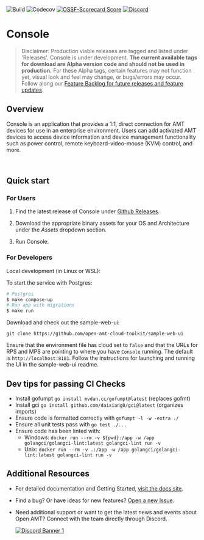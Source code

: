 ![Build](https://img.shields.io/github/actions/workflow/status/device-management-toolkit/console/ci.yml?style=for-the-badge&label=Build&logo=github)
![Codecov](https://img.shields.io/codecov/c/github/device-management-toolkit/console?style=for-the-badge&logo=codecov)
[![OSSF-Scorecard Score](https://img.shields.io/ossf-scorecard/github.com/device-management-toolkit/console?style=for-the-badge&label=OSSF%20Score)](https://api.securityscorecards.dev/projects/github.com/device-management-toolkit/console)
[![Discord](https://img.shields.io/discord/1063200098680582154?style=for-the-badge&label=Discord&logo=discord&logoColor=white&labelColor=%235865F2&link=https%3A%2F%2Fdiscord.gg%2FDKHeUNEWVH)](https://discord.gg/DKHeUNEWVH)
# Console


> Disclaimer: Production viable releases are tagged and listed under 'Releases'. Console is under development. **The current available tags for download are Alpha version code and should not be used in production.** For these Alpha tags, certain features may not function yet, visual look and feel may change, or bugs/errors may occur. Follow along our [Feature Backlog for future releases and feature updates](https://github.com/orgs/open-amt-cloud-toolkit/projects/10).

## Overview

Console is an application that provides a 1:1, direct connection for AMT devices for use in an enterprise environment. Users can add activated AMT devices to access device information and device management functionality such as power control, remote keyboard-video-mouse (KVM) control, and more.

<!-- **For detailed documentation** about Getting Started or other features of the Open AMT Cloud Toolkit, see the [docs](https://open-amt-cloud-toolkit.github.io/docs). -->

<br>

## Quick start 

### For Users

1. Find the latest release of Console under [Github Releases](https://github.com/device-management-toolkit/console/releases/latest).

2. Download the appropriate binary assets for your OS and Architecture under the *Assets* dropdown section.

3. Run Console.

### For Developers

Local development (in Linux or WSL):

To start the service with Postgres: 

```sh
# Postgres
$ make compose-up
# Run app with migrations
$ make run
```

Download and check out the sample-web-ui:
```
git clone https://github.com/open-amt-cloud-toolkit/sample-web-ui
```

Ensure that the environment file has cloud set to `false` and that the URLs for RPS and MPS are pointing to where you have `Console` running. The default is `http://localhost:8181`. Follow the instructions for launching and running the UI in the sample-web-ui readme.




## Dev tips for passing CI Checks

- Install gofumpt `go install mvdan.cc/gofumpt@latest` (replaces gofmt)
- Install gci `go install github.com/daixiang0/gci@latest` (organizes imports)
- Ensure code is formatted correctly with `gofumpt -l -w -extra ./`
- Ensure all unit tests pass with `go test ./...`
- Ensure code has been linted with:
  - Windows: `docker run --rm -v ${pwd}:/app -w /app golangci/golangci-lint:latest golangci-lint run -v`
  - Unix: `docker run --rm -v .:/app -w /app golangci/golangci-lint:latest golangci-lint run -v`


## Additional Resources

- For detailed documentation and Getting Started, [visit the docs site](https://open-amt-cloud-toolkit.github.io/docs).

<!-- - Looking to contribute? [Find more information here about contribution guidelines and practices](.\CONTRIBUTING.md). -->

- Find a bug? Or have ideas for new features? [Open a new Issue](https://github.com/device-management-toolkit/console/issues).

- Need additional support or want to get the latest news and events about Open AMT? Connect with the team directly through Discord.

    [![Discord Banner 1](https://discordapp.com/api/guilds/1063200098680582154/widget.png?style=banner2)](https://discord.gg/DKHeUNEWVH)

